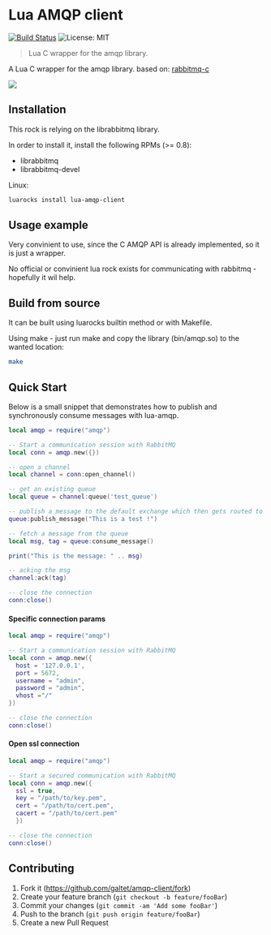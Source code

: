# Lua AMQP client

[![Build Status](https://travis-ci.com/galtet/amqp-client.svg?branch=master)](https://travis-ci.com/galtet/amqp-client) 
![License: MIT](https://img.shields.io/badge/License-MIT-blue.svg)


> Lua C wrapper for the amqp library.

A Lua C wrapper for the amqp library. based on: [rabbitmq-c](https://github.com/alanxz/rabbitmq-c)

![](header.png)

## Installation

This rock is relying on the librabbitmq library.

In order to install it, install the following RPMs (>= 0.8):
* librabbitmq
* librabbitmq-devel

Linux:

```sh
luarocks install lua-amqp-client 
```

## Usage example

Very convinient to use, since the C AMQP API is already implemented, so it is just a wrapper.

No official or convinient lua rock exists for communicating with rabbitmq - hopefully it wil help.

## Build from source

It can be built using luarocks builtin method or with Makefile.

Using make - just run make and copy the library (bin/amqp.so) to the wanted location:

```sh
make
```

## Quick Start

Below is a small snippet that demonstrates how to publish
and synchronously consume messages with lua-amqp.

``` lua
local amqp = require("amqp")

-- Start a communication session with RabbitMQ
local conn = amqp.new({})

-- open a channel
local channel = conn:open_channel()

-- get an existing queue
local queue = channel:queue('test_queue')

-- publish a message to the default exchange which then gets routed to this queue
queue:publish_message("This is a test !")

-- fetch a message from the queue
local msg, tag = queue:consume_message()

print("This is the message: " .. msg)

-- acking the msg
channel:ack(tag)

-- close the connection
conn:close()
```

#### Specific connection params

``` lua
local amqp = require("amqp")

-- Start a communication session with RabbitMQ
local conn = amqp.new({ 
  host = '127.0.0.1',
  port = 5672,
  username = "admin",
  password = "admin",
  vhost ="/"
})

-- close the connection
conn:close()
```

#### Open ssl connection

``` lua
local amqp = require("amqp")

-- Start a secured communication with RabbitMQ
local conn = amqp.new({ 
  ssl = true, 
  key = "/path/to/key.pem",
  cert = "/path/to/cert.pem",
  cacert = "/path/to/cert.pem"
  })

-- close the connection
conn:close()
```

## Contributing

1. Fork it (<https://github.com/galtet/amqp-client/fork>)
2. Create your feature branch (`git checkout -b feature/fooBar`)
3. Commit your changes (`git commit -am 'Add some fooBar'`)
4. Push to the branch (`git push origin feature/fooBar`)
5. Create a new Pull Request
